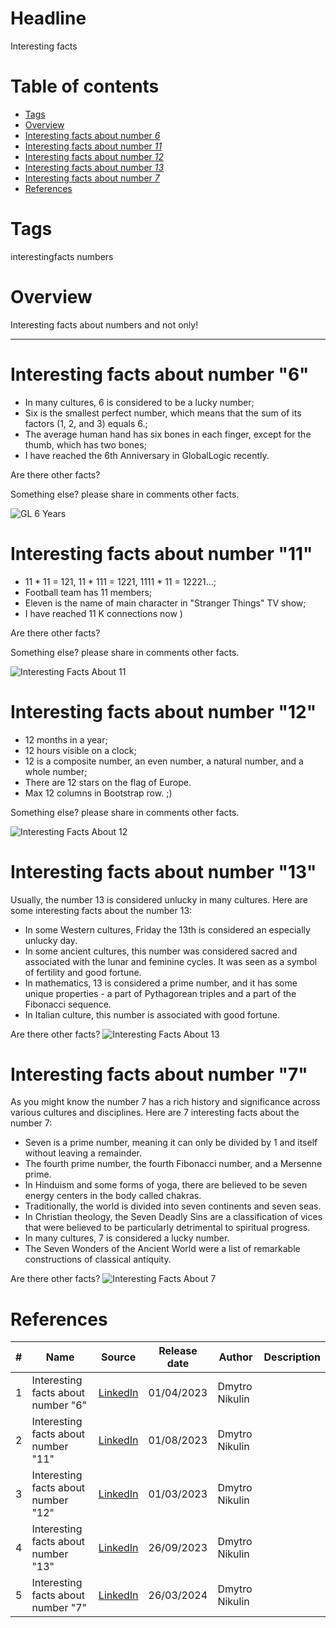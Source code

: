 # Headline
Interesting facts
 
# Table of contents
- [Tags](./InterestingFacts.md#tags)
- [Overview](./InterestingFacts.md#overview)
- [Interesting facts about number *6*](./InterestingFacts.md#interesting-facts-about-number-6)
- [Interesting facts about number *11*](./InterestingFacts.md#interesting-facts-about-number-11)
- [Interesting facts about number *12*](./InterestingFacts.md#interesting-facts-about-number-12)
- [Interesting facts about number *13*](./InterestingFacts.md#interesting-facts-about-number-13)
- [Interesting facts about number *7*](./InterestingFacts.md#interesting-facts-about-number-7)
- [References](./InterestingFacts.md#references)

# Tags
interestingfacts numbers

# Overview
Interesting facts about numbers and not only!

---

# Interesting facts about number "6"

- In many cultures, 6 is considered to be a lucky number;
- Six is the smallest perfect number, which means that the sum of its factors (1, 2, and 3) equals 6.;
- The average human hand has six bones in each finger, except for the thumb, which has two bones;
- I have reached the 6th Anniversary in GlobalLogic recently.

Are there other facts?

Something else? please share in comments other facts.

<img src="./Images/GL6Years.png" alt="GL 6 Years" />

# Interesting facts about number "11"

- 11 * 11 = 121, 11 * 111 = 1221, 1111 * 11 = 12221...;
- Football team has 11 members;
- Eleven is the name of main character in "Stranger Things" TV show;
- I have reached 11 K connections now )

Are there other facts?

Something else? please share in comments other facts.

<img src="./Images/InterestingFactsAbout11.jpg" alt="Interesting Facts About 11" />

# Interesting facts about number "12"

- 12 months in a year;
- 12 hours visible on a clock;
- 12 is a composite number, an even number, a natural number, and a whole number;
- There are 12 stars on the flag of Europe.
- Max 12 columns in Bootstrap row. ;)

Something else? please share in comments other facts.

<img src="./Images/InterestingFactsAbout12.jpg" alt="Interesting Facts About 12" />

# Interesting facts about number "13"
Usually, the number 13 is considered unlucky in many cultures.
Here are some interesting facts about the number 13:
- In some Western cultures, Friday the 13th is considered an especially unlucky day.
- In some ancient cultures, this number was considered sacred and associated with the lunar and feminine cycles. It was seen as a symbol of fertility and good fortune.
- In mathematics, 13 is considered a prime number, and it has some unique properties - a part of Pythagorean triples and a part of the Fibonacci sequence.
- In Italian culture, this number is associated with good fortune.

Are there other facts?
<img src="./Images/InterestingFactsAbout13.jpg" alt="Interesting Facts About 13" />


# Interesting facts about number "7"

As you might know the number 7 has a rich history and significance across various cultures and disciplines.
Here are 7 interesting facts about the number 7:

- Seven is a prime number, meaning it can only be divided by 1 and itself without leaving a remainder.
- The fourth prime number, the fourth Fibonacci number, and a Mersenne prime.
- In Hinduism and some forms of yoga, there are believed to be seven energy centers in the body called chakras.
- Traditionally, the world is divided into seven continents and seven seas.
- In Christian theology, the Seven Deadly Sins are a classification of vices that were believed to be particularly detrimental to spiritual progress.
- In many cultures, 7 is considered a lucky number.
- The Seven Wonders of the Ancient World were a list of remarkable constructions of classical antiquity.

Are there other facts?
<img src="./Images/InterestingFactsAbout7.png" alt="Interesting Facts About 7" />

# References
| # | Name                 | Source                | Release date           |  Author                 | Description   |
| - | ---------------------|---------------------- |----------------------- | ----------------------- |:-------------:|
| 1 | Interesting facts about number "6" | [LinkedIn](https://www.linkedin.com/posts/dimanikulin_interestingfacts-numbers-globallogic-activity-7051457743555104769-pDkY?utm_source=share&utm_medium=member_desktop) | 01/04/2023 | Dmytro Nikulin | |
| 2 | Interesting facts about number "11"| [LinkedIn](https://www.linkedin.com/posts/dimanikulin_interestingfacts-activity-6967512359246393344-drW-?utm_source=share&utm_medium=member_desktop) | 01/08/2023 | Dmytro Nikulin | |
| 3 | Interesting facts about number "12"| [LinkedIn](https://www.linkedin.com/posts/dimanikulin_interestingfacts-activity-7031329081606483968-Xg3L?utm_source=share&utm_medium=member_desktop)| 01/03/2023 | Dmytro Nikulin | | 
| 4 | Interesting facts about number "13"| [LinkedIn](https://www.linkedin.com/posts/dimanikulin_interestingfacts-activity-7112326331484258304-C2fS?utm_source=share&utm_medium=member_desktop)| 26/09/2023 | Dmytro Nikulin | |
| 5 | Interesting facts about number "7" | [LinkedIn](https://www.linkedin.com/posts/dimanikulin_numbers-interestingfacts-activity-7178308521065648130-rwAl?utm_source=share&utm_medium=member_desktop)| 26/03/2024 | Dmytro Nikulin | |